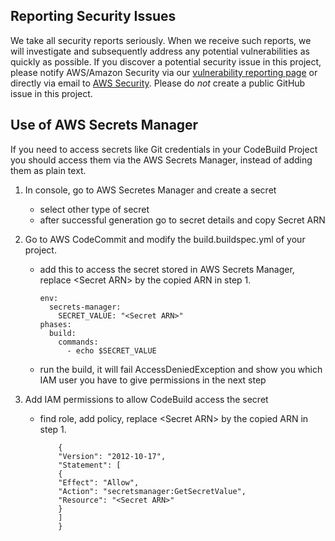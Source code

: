 ## Reporting Security Issues

We take all security reports seriously.
When we receive such reports,
we will investigate and subsequently address
any potential vulnerabilities as quickly as possible.
If you discover a potential security issue in this project,
please notify AWS/Amazon Security via our
[vulnerability reporting page](http://aws.amazon.com/security/vulnerability-reporting/)
or directly via email to [AWS Security](mailto:aws-security@amazon.com).
Please do *not* create a public GitHub issue in this project.

## Use of AWS Secrets Manager
If you need to access secrets like Git credentials in your CodeBuild Project you should access them via the AWS Secrets Manager, instead of adding them as plain text.

1. In console, go to AWS Secretes Manager and create a secret
    - select other type of secret
    - after successful generation go to secret details and copy Secret ARN
2. Go to AWS CodeCommit and modify the build.buildspec.yml of your project.
    - add this to access the secret stored in AWS Secrets Manager, replace \<Secret ARN> by the copied ARN in step 1.

        ```
        env:
          secrets-manager:
            SECRET_VALUE: "<Secret ARN>"
        phases:
          build:
            commands:
              - echo $SECRET_VALUE
        ```

    - run the build, it will fail AccessDeniedException and show you which IAM user you have to give permissions in the next step

3. Add IAM permissions to allow CodeBuild access the secret

    - find role, add policy, replace \<Secret ARN> by the copied ARN in step 1.
        ```
            {
            "Version": "2012-10-17",
            "Statement": [
            {
            "Effect": "Allow",
            "Action": "secretsmanager:GetSecretValue",
            "Resource": "<Secret ARN>"
            }
            ]
            }
        ```
